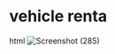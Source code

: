 # vehicle renta
 html
![Screenshot (285)](https://github.com/user-attachments/assets/cb3feaf8-3631-406b-b3a7-379c5adde75e)
